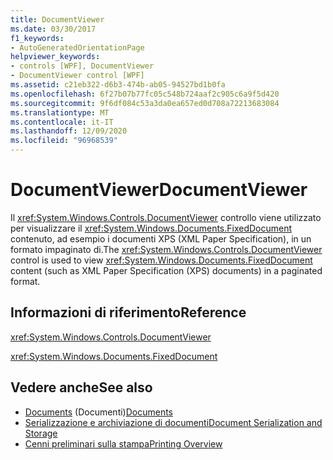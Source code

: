 ```yaml
---
title: DocumentViewer
ms.date: 03/30/2017
f1_keywords:
- AutoGeneratedOrientationPage
helpviewer_keywords:
- controls [WPF], DocumentViewer
- DocumentViewer control [WPF]
ms.assetid: c21eb322-d6b3-474b-ab05-94527bd1b0fa
ms.openlocfilehash: 6f27b07b77fc05c548b724aaf2c905c6a9f5d420
ms.sourcegitcommit: 9f6df084c53a3da0ea657ed0d708a72213683084
ms.translationtype: MT
ms.contentlocale: it-IT
ms.lasthandoff: 12/09/2020
ms.locfileid: "96968539"
---
```

# <a name="documentviewer"></a><span data-ttu-id="12330-102">DocumentViewer</span><span class="sxs-lookup"><span data-stu-id="12330-102">DocumentViewer</span></span>
<span data-ttu-id="12330-103">Il <xref:System.Windows.Controls.DocumentViewer> controllo viene utilizzato per visualizzare il <xref:System.Windows.Documents.FixedDocument> contenuto, ad esempio i documenti XPS (XML Paper Specification), in un formato impaginato di.</span><span class="sxs-lookup"><span data-stu-id="12330-103">The <xref:System.Windows.Controls.DocumentViewer> control is used to view <xref:System.Windows.Documents.FixedDocument> content (such as XML Paper Specification (XPS) documents) in a paginated format.</span></span>  
  
## <a name="reference"></a><span data-ttu-id="12330-104">Informazioni di riferimento</span><span class="sxs-lookup"><span data-stu-id="12330-104">Reference</span></span>  
 <xref:System.Windows.Controls.DocumentViewer>  
  
 <xref:System.Windows.Documents.FixedDocument>  
  
## <a name="see-also"></a><span data-ttu-id="12330-105">Vedere anche</span><span class="sxs-lookup"><span data-stu-id="12330-105">See also</span></span>

- <span data-ttu-id="12330-106">[Documents](../advanced/documents.md) (Documenti)</span><span class="sxs-lookup"><span data-stu-id="12330-106">[Documents](../advanced/documents.md)</span></span>
- [<span data-ttu-id="12330-107">Serializzazione e archiviazione di documenti</span><span class="sxs-lookup"><span data-stu-id="12330-107">Document Serialization and Storage</span></span>](../advanced/document-serialization-and-storage.md)
- [<span data-ttu-id="12330-108">Cenni preliminari sulla stampa</span><span class="sxs-lookup"><span data-stu-id="12330-108">Printing Overview</span></span>](../advanced/printing-overview.md)
